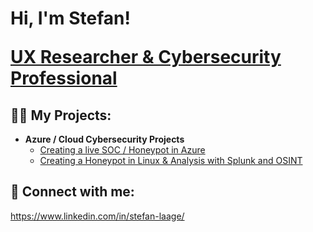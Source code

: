 <h1>Hi, I'm Stefan! 
  
<a href="https://www.linkedin.com/in/stefan-laage/">UX Researcher & Cybersecurity Professional</a>

<h2>👨‍💻 My Projects:</h2>

- <b>Azure / Cloud Cybersecurity Projects</b>
  - [Creating a live SOC / Honeypot in Azure](https://github.com/Greatdane576/Cloud-SOC)
  - [Creating a Honeypot in Linux & Analysis with Splunk and OSINT](https://github.com/Greatdane576/Honeypot-Splunk/blob/7f774586e4a90637658e85b42bc7b8359577a4ab/Honeypot%20in%20Linux%20%26%20Analysis%20with%20Splunk%20and%20OSINT.pdf)



<h2> 🤳 Connect with me:</h2>

https://www.linkedin.com/in/stefan-laage/
<!--
**joshmadakor1/joshmadakor1** is a ✨ _special_ ✨ repository because its `README.md` (this file) appears on your GitHub profile.

Here are some ideas to get you started:

- 🔭 I’m currently working on ...
- 🌱 I’m currently learning ...
- 👯 I’m looking to collaborate on ...
- 🤔 I’m looking for help with ...
- 💬 Ask me about ...
- 📫 How to reach me: ...
- 😄 Pronouns: ...
- ⚡ Fun fact: ...
-->
